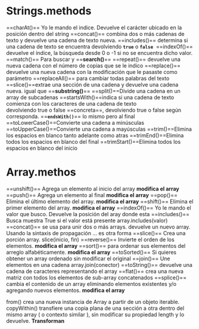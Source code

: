 
# Strings.methods

==charAt()== Yo le mando el indice. Devuelve el carácter ubicado en la posición dentro del string
==concat()== combina dos o más cadenas de texto y devuelve una cadena de texto nueva.
==includes()== determina si una cadena de texto se encuentra devolviendo **`true`** o **`false`** 
==indexOf()== devuelve el índice, la búsqueda desde 0 o -1 si no se encuentra dicho valor.
==match()== Para buscar y ==**search()**==
==repeat()== devuelve una nueva cadena con el número de copias que se le indico
==replace()== devuelve una nueva cadena con la modificación que le pasaste como parámetro
==replaceAll()== para cambiar todas palabras del texto
==slice()==extrae una sección de una cadena y devuelve una cadena nueva. igual que ==**substring()**== 
==split()==Divide una cadena en un array de subcadenas
==startsWith()==indica si una cadena de texto comienza con los caracteres de una cadena de texto devolviendo true o false
==concreta==, devolviendo true o false según corresponda. ==**`endsWith()`**== lo mismo pero al final
==toLowerCase()==Convierte una cadena a minúsculas
==toUpperCase()==Convierte una cadena a mayúsculas
==trim()==Elimina los espacios en blanco tanto adelante como atras
==trimEnd()==Elimina todos los espacios en blanco del final
==trimStart()==Elimina todos los espacios en blanco del inicio

# Array.methos

==unshift()== Agrega un elemento al inicio del array **modifica el array**
==push()== Agrega un elemento al final  **modifica el array** 
==pop()== Elimina  el último elemento del array. **modifica el array** 
==shift()== Elimina el primer elemento del array. **modifica el array** 
==indexOf()== Yo le mando el valor que busco. Devuelve la posición del aray donde esta
==includes()== Busca muestra True si el valor está presente array.includes(valor)
==concat()== se usa para unir dos o más arrays. devuelve un nuevo array. Usando la sintaxis de propagación ... es otra forma
==slice()== Crea una porción array. slice(inicio, fin)
==reverse()== Invierte el orden de los elementos.  **modifica el array** 
==sort()== para ordenar sus elementos del arreglo alfabéticamente. **modifica el array** 
==toSorted()== Si quieres obtener un array ordenado sin modificar el original
==join()== Une elementos en una cadena array.join(conector)
==toString()== devuelve una cadena de caracteres representando el array 
==flat()== crea una nueva matriz con todos los elementos de sub-array concatenados 
==splice()== cambia el contenido de un array eliminando elementos existentes y/o agregando nuevos elementos. **modifica el array** 

from() crea una nueva instancia de Array a partir de un objeto iterable.
copyWithin() transfiere una copia plana de una sección a otra dentro del mismo array ( o contexto similar ), sin modificar su propiedad length y lo devuelve. **Transforman**

